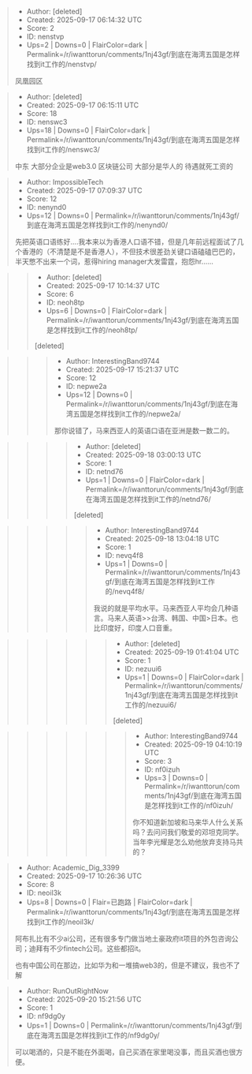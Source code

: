 > - Author: [deleted]
> - Created: 2025-09-17 06:14:32 UTC
> - Score: 2
> - ID: nenstvp
> - Ups=2 | Downs=0 | FlairColor=dark | Permalink=/r/iwanttorun/comments/1nj43gf/到底在海湾五国是怎样找到it工作的/nenstvp/
>
> 凤凰园区

> - Author: [deleted]
> - Created: 2025-09-17 06:15:11 UTC
> - Score: 18
> - ID: nenswc3
> - Ups=18 | Downs=0 | FlairColor=dark | Permalink=/r/iwanttorun/comments/1nj43gf/到底在海湾五国是怎样找到it工作的/nenswc3/
>
> 中东 大部分企业是web3.0 区块链公司  大部分是华人的  待遇就死工资的

> - Author: ImpossibleTech
> - Created: 2025-09-17 07:09:37 UTC
> - Score: 12
> - ID: nenynd0
> - Ups=12 | Downs=0 | Permalink=/r/iwanttorun/comments/1nj43gf/到底在海湾五国是怎样找到it工作的/nenynd0/
>
> 先把英语口语练好….我本来以为香港人口语不错，但是几年前远程面试了几个香港的（不清楚是不是香港人），不但技术很差劲关键口语磕磕巴巴的，半天憋不出来一个词，惹得hiring manager大发雷霆，抱怨hr……

>> - Author: [deleted]
>> - Created: 2025-09-17 10:14:37 UTC
>> - Score: 6
>> - ID: neoh8tp
>> - Ups=6 | Downs=0 | FlairColor=dark | Permalink=/r/iwanttorun/comments/1nj43gf/到底在海湾五国是怎样找到it工作的/neoh8tp/
>>
>> [deleted]

>>> - Author: InterestingBand9744
>>> - Created: 2025-09-17 15:21:37 UTC
>>> - Score: 12
>>> - ID: nepwe2a
>>> - Ups=12 | Downs=0 | Permalink=/r/iwanttorun/comments/1nj43gf/到底在海湾五国是怎样找到it工作的/nepwe2a/
>>>
>>> 那你说错了，马来西亚人的英语口语在亚洲是数一数二的。

>>>> - Author: [deleted]
>>>> - Created: 2025-09-18 03:00:13 UTC
>>>> - Score: 1
>>>> - ID: netnd76
>>>> - Ups=1 | Downs=0 | FlairColor=dark | Permalink=/r/iwanttorun/comments/1nj43gf/到底在海湾五国是怎样找到it工作的/netnd76/
>>>>
>>>> [deleted]

>>>>> - Author: InterestingBand9744
>>>>> - Created: 2025-09-18 13:04:18 UTC
>>>>> - Score: 1
>>>>> - ID: nevq4f8
>>>>> - Ups=1 | Downs=0 | Permalink=/r/iwanttorun/comments/1nj43gf/到底在海湾五国是怎样找到it工作的/nevq4f8/
>>>>>
>>>>> 我说的就是平均水平。马来西亚人平均会几种语言。马来人英语>>台湾、韩国、中国>日本。也比印度好，印度人口音重。

>>>>>> - Author: [deleted]
>>>>>> - Created: 2025-09-19 01:41:04 UTC
>>>>>> - Score: 1
>>>>>> - ID: nezuui6
>>>>>> - Ups=1 | Downs=0 | FlairColor=dark | Permalink=/r/iwanttorun/comments/1nj43gf/到底在海湾五国是怎样找到it工作的/nezuui6/
>>>>>>
>>>>>> [deleted]

>>>>>>> - Author: InterestingBand9744
>>>>>>> - Created: 2025-09-19 04:10:19 UTC
>>>>>>> - Score: 3
>>>>>>> - ID: nf0izuh
>>>>>>> - Ups=3 | Downs=0 | Permalink=/r/iwanttorun/comments/1nj43gf/到底在海湾五国是怎样找到it工作的/nf0izuh/
>>>>>>>
>>>>>>> 你不知道新加坡和马来华人什么关系吗？去问问我们敬爱的邓坦克同学。当年李光耀是怎么劝他放弃支持马共的？

> - Author: Academic_Dig_3399
> - Created: 2025-09-17 10:26:36 UTC
> - Score: 8
> - ID: neoil3k
> - Ups=8 | Downs=0 | Flair=已跑路 | FlairColor=dark | Permalink=/r/iwanttorun/comments/1nj43gf/到底在海湾五国是怎样找到it工作的/neoil3k/
>
> 阿布扎比有不少ai公司，还有很多专门做当地土豪政府it项目的外包咨询公司；迪拜有不少fintech公司。这些都招it。
> 
> 也有中国公司在那边，比如华为和一堆搞web3的，但是不建议，我也不了解

> - Author: RunOutRightNow
> - Created: 2025-09-20 15:21:56 UTC
> - Score: 1
> - ID: nf9dg0y
> - Ups=1 | Downs=0 | Permalink=/r/iwanttorun/comments/1nj43gf/到底在海湾五国是怎样找到it工作的/nf9dg0y/
>
> 可以喝酒的，只是不能在外面喝，自己买酒在家里喝没事，而且买酒也很方便。
